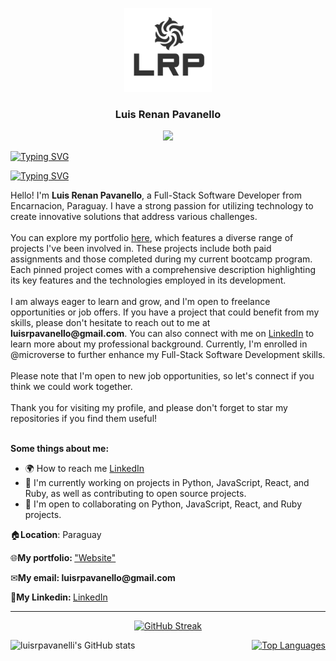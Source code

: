 <a name="readme-top"></a>

<div align="center">
  <img src="logo.png" alt="LRP" width="140"  height="auto" />
  <br/>
  <h3><b>Luis Renan Pavanello</b></h3>
  <a href="https://www.github.com/luisrpavanelli" target="_blank" rel="noreferrer"><img
src="https://img.shields.io/github/followers/luisrpavanelli?logo=github&style=for-the-badge&color=0891b2&labelColor=1c1917" /></a>
</div>

[![Typing SVG](https://readme-typing-svg.herokuapp.com?font=Lato&weight=500&size=16&pause=1000&color=00FF00&width=500&lines=I+can+do+all+this+through+him+who+gives+me+strength)](https://git.io/typing-svg)

<a href="https://git.io/typing-svg"><img src="https://readme-typing-svg.herokuapp.com?font=Lato&weight=500&size=16&pause=1000&color=00FF00&width=500&lines=I+can+do+all+this+through+him+who+gives+me+strength" alt="Typing SVG" /></a>

<div>Hello! I'm <b>Luis Renan Pavanello</b>, a Full-Stack Software Developer from Encarnacion, Paraguay. I have a strong passion for utilizing technology to create innovative solutions that address various challenges.</div><br>
<div>You can explore my portfolio <a href="">here</a>, which features a diverse range of projects I've been involved in. These projects include both paid assignments and those completed during my current bootcamp program. Each pinned project comes with a comprehensive description highlighting its key features and the technologies employed in its development.</div><br>
<div>I am always eager to learn and grow, and I'm open to freelance opportunities or job offers. If you have a project that could benefit from my skills, please don't hesitate to reach out to me at <b>luisrpavanello@gmail.com</b>. You can also connect with me on <a href="https://www.linkedin.com/in/luisrpavanello">LinkedIn</a> to learn more about my professional background. Currently, I'm enrolled in @microverse to further enhance my Full-Stack Software Development skills.</div><br>

<div>Please note that I'm open to new job opportunities, so let's connect if you think we could work together.</div><br>
<div>Thank you for visiting my profile, and please don't forget to star my repositories if you find them useful!</div><br>

<b>Some things about me:</b>
* 🌍 How to reach me [LinkedIn](https://www.linkedin.com/in/luisrpavanello/)
* 🧠 I'm currently working on projects in Python, JavaScript, React, and Ruby, as well as contributing to open source projects.
* 🤝 I'm open to collaborating on Python, JavaScript, React, and Ruby projects.




<p>🏠<b>Location</b>: Paraguay </p>
<p>🌐<b>My portfolio: </b><a href="https://luisrpavanelli.github.io/luisrpavanelli-Portfolio.github.io/">"Website"</a></p>
<p>✉<b>My email: </b><b>luisrpavanello@gmail.com</b></p>
<p>💬<b>My Linkedin: </b><a href="https://www.linkedin.com/in/luisrpavanello">LinkedIn</a></p>

<hr>
<p align="center">
  <a href="https://git.io/streak-stats">
    <img src="https://streak-stats.demolab.com?user=luisrpavanelli&date_format=M%20j%5B%2C%20Y%5D" alt="GitHub Streak">
  </a>
</p>

<div style="display:flex; justify-content:space-between">
  <img src="https://github-readme-stats.vercel.app/api?username=luisrpavanelli&show_icons=true&theme=transparent" alt="luisrpavanelli's GitHub stats" title="luisrpavanelli's GitHub stats" width="45%">
  <a href="https://github.com/luisrpavanelli">
    <img src="https://github-readme-stats.vercel.app/api/top-langs/?username=luisrpavanelli&langs_count=10&title_color=0891b2&text_color=000000&icon_color=0891b2&bg_color=00000000&hide_border=true&locale=en&custom_title=Top%20%Languages&hide=html" alt="Top Languages" width="45%">
  </a>
</div>